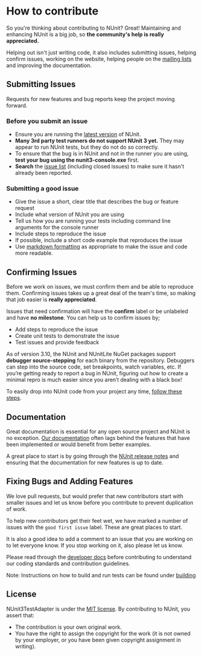 # How to contribute

So you're thinking about contributing to NUnit? Great! Maintaining and enhancing NUnit is a big job, so **the community's help is really appreciated.**

Helping out isn't just writing code, it also includes submitting issues, helping confirm issues, working on the website, helping people on the [mailing lists](https://groups.google.com/forum/m/#!forum/nunit-discuss) and improving the documentation. 

## Submitting Issues

Requests for new features and bug reports keep the project moving forward.

### Before you submit an issue

- Ensure you are running the [latest version](https://github.com/nunit/nunit/releases) of NUnit.
- **Many 3rd party test runners do not support NUnit 3 yet.** They may appear to run NUnit tests, but they do not do so correctly.
- To ensure that the bug is in NUnit and not in the runner you are using, **test your bug using the nunit3-console.exe** first.
- **Search** the [issue list](https://github.com/nunit/nunit/issues?utf8=%E2%9C%93&q=is%3Aissue) (including closed issues) to make sure it hasn't already been reported.

### Submitting a good issue

- Give the issue a short, clear title that describes the bug or feature request
- Include what version of NUnit you are using
- Tell us how you are running your tests including command line arguments for the console runner
- Include steps to reproduce the issue
- If possible, include a short code example that reproduces the issue
- Use [markdown formatting](https://guides.github.com/features/mastering-markdown/) as appropriate to make the issue and code more readable.

## Confirming Issues

Before we work on issues, we must confirm them and be able to reproduce them. Confirming issues takes up a great deal of the team's time, so making that job easier is **really appreciated**.

Issues that need confirmation will have the **confirm** label or be unlabeled and have **no milestone**. You can help us to confirm issues by;

- Add steps to reproduce the issue
- Create unit tests to demonstrate the issue
- Test issues and provide feedback

As of version 3.10, the NUnit and NUnitLite NuGet packages support **debugger source-stepping** for each binary from the repository. Debuggers can step into the source code, set breakpoints, watch variables, etc. If you’re getting ready to report a bug in NUnit, figuring out how to create a minimal repro is much easier since you aren’t dealing with a black box!

To easily drop into NUnit code from your project any time, [follow these steps](https://github.com/nunit/docs/wiki/Debugger-Source-Stepping).

## Documentation

Great documentation is essential for any open source project and NUnit is no exception. [Our documentation](https://github.com/nunit/docs/wiki/NUnit-Documentation) often lags behind the features that have been implemented or would benefit from better examples.

A great place to start is by going through the [NUnit release notes](https://github.com/nunit/docs/wiki/Release-Notes) and ensuring that the documentation for new features is up to date.

## Fixing Bugs and Adding Features 

We love pull requests, but would prefer that new contributors start with smaller issues and let us know before you contribute to prevent duplication of work.

To help new contributors get their feet wet, we have marked a number of issues with the `good first issue` label. These are great places to start.

It is also a good idea to add a comment to an issue that you are working on to let everyone know. If you stop working on it, also please let us know.

Please read through the [developer docs](https://github.com/nunit/docs/wiki/Team-Practices#technical-practices) before contributing to understand our coding standards and contribution guidelines.

Note: Instructions on how to build and run tests can be found under [building](https://github.com/nunit/nunit/blob/master/BUILDING.md)

## License

NUnit3TestAdapter is under the [MIT license](https://github.com/nunit/nunit3-vs-adapter/blob/master/LICENSE.txt). By contributing to NUnit, you assert that:

* The contribution is your own original work.
* You have the right to assign the copyright for the work (it is not owned by your employer, or
  you have been given copyright assignment in writing).

